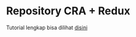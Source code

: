 # Repository CRA + Redux

Tutorial lengkap bisa dilihat [disini](https://medium.com/devsaurus-class)